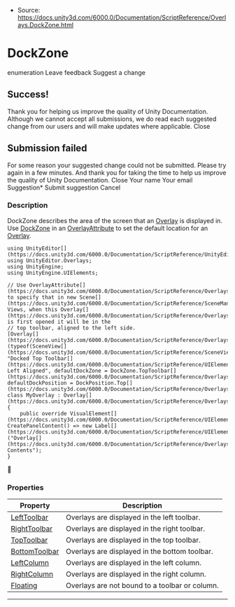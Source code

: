 * Source: https://docs.unity3d.com/6000.0/Documentation/ScriptReference/Overlays.DockZone.html

# DockZone
enumeration
Leave feedback
Suggest a change
## Success!
Thank you for helping us improve the quality of Unity Documentation. Although we cannot accept all submissions, we do read each suggested change from our users and will make updates where applicable.
Close
## Submission failed
For some reason your suggested change could not be submitted. Please <a>try again</a> in a few minutes. And thank you for taking the time to help us improve the quality of Unity Documentation.
Close
Your name Your email Suggestion* Submit suggestion
Cancel
### Description
DockZone describes the area of the screen that an [Overlay](https://docs.unity3d.com/6000.0/Documentation/ScriptReference/Overlays.Overlay.html) is displayed in.
Use [DockZone](https://docs.unity3d.com/6000.0/Documentation/ScriptReference/Overlays.DockZone.html) in an [OverlayAttribute](https://docs.unity3d.com/6000.0/Documentation/ScriptReference/Overlays.OverlayAttribute.html) to set the default location for an [Overlay](https://docs.unity3d.com/6000.0/Documentation/ScriptReference/Overlays.Overlay.html).
```
using UnityEditor[](https://docs.unity3d.com/6000.0/Documentation/ScriptReference/UnityEditor.html);
using UnityEditor.Overlays;
using UnityEngine;
using UnityEngine.UIElements;  
  
// Use OverlayAttribute[](https://docs.unity3d.com/6000.0/Documentation/ScriptReference/Overlays.OverlayAttribute.html) to specify that in new Scene[](https://docs.unity3d.com/6000.0/Documentation/ScriptReference/SceneManagement.Scene.html) Views, when this Overlay[](https://docs.unity3d.com/6000.0/Documentation/ScriptReference/Overlays.Overlay.html) is first opened it will be in the
// top toolbar, aligned to the left side.
[Overlay[](https://docs.unity3d.com/6000.0/Documentation/ScriptReference/Overlays.Overlay.html)(typeof(SceneView[](https://docs.unity3d.com/6000.0/Documentation/ScriptReference/SceneView.html)), "Docked Top Toolbar[](https://docs.unity3d.com/6000.0/Documentation/ScriptReference/UIElements.Toolbar.html), Left Aligned", defaultDockZone = DockZone.TopToolbar[](https://docs.unity3d.com/6000.0/Documentation/ScriptReference/Overlays.DockZone.TopToolbar.html), defaultDockPosition = DockPosition.Top[](https://docs.unity3d.com/6000.0/Documentation/ScriptReference/Overlays.DockPosition.Top.html))]
class MyOverlay : Overlay[](https://docs.unity3d.com/6000.0/Documentation/ScriptReference/Overlays.Overlay.html)
{
    public override VisualElement[](https://docs.unity3d.com/6000.0/Documentation/ScriptReference/UIElements.VisualElement.html) CreatePanelContent() => new Label[](https://docs.unity3d.com/6000.0/Documentation/ScriptReference/UIElements.Label.html)("Overlay[](https://docs.unity3d.com/6000.0/Documentation/ScriptReference/Overlays.Overlay.html) Contents");
}

```

### Properties
Property | Description  
---|---  
[LeftToolbar](https://docs.unity3d.com/6000.0/Documentation/ScriptReference/Overlays.DockZone.LeftToolbar.html) | Overlays are displayed in the left toolbar.  
[RightToolbar](https://docs.unity3d.com/6000.0/Documentation/ScriptReference/Overlays.DockZone.RightToolbar.html) | Overlays are displayed in the right toolbar.  
[TopToolbar](https://docs.unity3d.com/6000.0/Documentation/ScriptReference/Overlays.DockZone.TopToolbar.html) | Overlays are displayed in the top toolbar.  
[BottomToolbar](https://docs.unity3d.com/6000.0/Documentation/ScriptReference/Overlays.DockZone.BottomToolbar.html) | Overlays are displayed in the bottom toolbar.  
[LeftColumn](https://docs.unity3d.com/6000.0/Documentation/ScriptReference/Overlays.DockZone.LeftColumn.html) | Overlays are displayed in the left column.  
[RightColumn](https://docs.unity3d.com/6000.0/Documentation/ScriptReference/Overlays.DockZone.RightColumn.html) | Overlays are displayed in the right column.  
[Floating](https://docs.unity3d.com/6000.0/Documentation/ScriptReference/Overlays.DockZone.Floating.html) | Overlays are not bound to a toolbar or column.  
* * *
